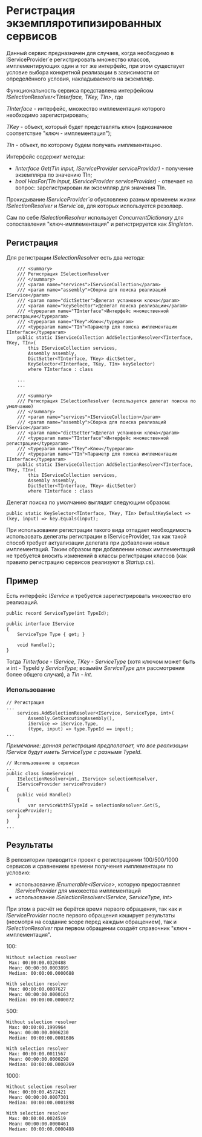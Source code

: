 # Регистрация экземпляротипизированных сервисов

Данный сервис предназначен для случаев, когда необходимо в IServiceProvider`е регистрировать множество классов, имплементирующих один и тот же интерфейс, при этом существует условие выбора конкретной реализации в зависимости от определённого условия, накладываемого на экземпляр.

Функциональность сервиса представлена интерфейсом _ISelectionResolver<TInterface, TKey, TIn>_, где

_TInterface_ - интерфейс, множество имплементация которого необходимо зарегистрировать;

_TKey_ - объект, который будет представлять ключ (однозначное соответствие "ключ - имплементация");

_TIn_ - объект, по которому будем получать имплементацию.

Интерфейс содержит методы:
- _IInterface Get(TIn input, IServiceProvider serviceProvider)_ - получение экземпляра по значению TIn;
- _bool HasFor(TIn input, IServiceProvider serviceProvider)_ - отвечает на вопрос: зарегистрирован ли экземпляр для значения TIn.

Прокидывание _IServiceProvider\`а_ обусловлено разным временем жизни _ISelectionResolver_ и _IServic\`ов_, для которых используется резолвер.

Сам по себе _ISelectionResolver_ использует _ConcurrentDictionary_ для сопоставления "ключ-имплементация" и регистрируется как _Singleton_.

## Регистрация

Для регистрации _ISelectionResolver_ есть два метода:

```
    /// <summary>
    /// Регистрация ISelectionResolver
    /// </summary>
    /// <param name="services">IServiceCollection</param>
    /// <param name="assembly">Сборка для поиска реализаций IService</param>
    /// <param name="dictSetter">Делегат установки ключа</param>
    /// <param name="keySelector">Делегат поиска реализации</param>
    /// <typeparam name="TInterface">Интерфейс множественной регистрации</typeparam>
    /// <typeparam name="TKey">Ключ</typeparam>
    /// <typeparam name="TIn">Параметр для поиска имплементации IInterface</typeparam>
    public static IServiceCollection AddSelectionResolver<TInterface, TKey, TIn>(
        this IServiceCollection services,
        Assembly assembly,
        DictSetter<TInterface, TKey> dictSetter,
        KeySelector<TInterface, TKey, TIn> keySelector)
        where TInterface : class
        
    ...
    ...
    
    /// <summary>
    /// Регистрация ISelectionResolver (используется делегат поиска по умолчанию)
    /// </summary>
    /// <param name="services">IServiceCollection</param>
    /// <param name="assembly">Сборка для поиска реализаций IService</param>
    /// <param name="dictSetter">Делегат установки ключа</param>
    /// <typeparam name="TInterface">Интерфейс множественной регистрации</typeparam>
    /// <typeparam name="TKey">Ключ</typeparam>
    /// <typeparam name="TIn">Параметр для поиска имплементации IInterface</typeparam>
    public static IServiceCollection AddSelectionResolver<TInterface, TKey, TIn>(
        this IServiceCollection services,
        Assembly assembly,
        DictSetter<TInterface, TKey> dictSetter)
        where TInterface : class
```
Делегат поиска по умолчанию выглядит следующим образом:
```
public static KeySelector<TInterface, TKey, TIn> DefaultKeySelect => (key, input) => key.Equals(input);
```

При использовании регистрации такого вида отпадает необходимость использовать делегаты регистрации в IServiceProvider, так как такой способ требует актуализации делегата при добавлении новых имплементаций.
Таким образом при добавлении новых имплементаций не требуется вносить изменений в классы регистрации классов (как правило регистрацию сервисов реализуют в _Startup.cs_).

## Пример

Есть интерфейс _IService_ и требуется зарегистрировать множество его реализаций.

```
public record ServiceType(int TypeId);

public interface IService
{
    ServiceType Type { get; }

    void Handle();
}

```

Тогда _TInterface - IService_, _TKey - ServiceType_ (хотя ключом может быть и int - TypeId у _ServiceType_; возьмём _ServiceType_ для рассмотрения более общего случая), а _TIn - int_.

### Использование

```
// Регистрация
...
    services.AddSelectionResolver<IService, ServiceType, int>(
        Assembly.GetExecutingAssembly(),
        iService => iService.Type,
        (type, input) => type.TypeId == input);
...
```
_Примечание: данная регистрация предполагает, что все реализации IService будут иметь ServiceType с разными TypeId_.

```
// Использование в сервисах
...
public class SomeService(
    ISelectionResolver<int, IService> selectionResolver,
    IServiceProvider serviceProvider)
{
    public void Handle()
    {
        var serviceWith5TypeId = selectionResolver.Get(5, serviceProvider);
    }
}
...
```

## Результаты
В репозитории приводится проект с регистрациями 100/500/1000 сервисов и сравнением времени получения имплементации по условию:
- использование _IEnumerable\<IService\>_, которую предоставляет _IServiceProvider_ для множества имплементаций
- использование _ISelectionResolver\<IService, ServiceType, int\>_

При этом в расчёт не берётся время первого обращения, так как и _IServiceProvider_ после первого обращения кэширует результаты (несмотря на создание scope перед каждым обращением), так и _ISelectionResolver_ при первом обращении создаёт справочник "ключ - имплементация".

100:
```
Without selection resolver
 Max: 00:00:00.0320488
 Mean: 00:00:00.0003895
 Median: 00:00:00.0000688
 
With selection resolver
 Max: 00:00:00.0007627
 Mean: 00:00:00.0000163
 Median: 00:00:00.0000072
```

500:
```
Without selection resolver
 Max: 00:00:00.1999964
 Mean: 00:00:00.0006230
 Median: 00:00:00.0001686
 
With selection resolver
 Max: 00:00:00.0011567
 Mean: 00:00:00.0000298
 Median: 00:00:00.0000269
```

1000:
```
Without selection resolver
 Max: 00:00:00.4572421
 Mean: 00:00:00.0007301
 Median: 00:00:00.0001898
 
With selection resolver
 Max: 00:00:00.0024519
 Mean: 00:00:00.0000461
 Median: 00:00:00.0000488
```
